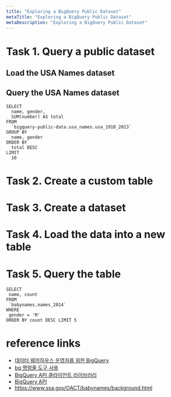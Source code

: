 ```yaml
---
title: "Exploring a BigQuery Public Dataset"
metaTitle: "Exploring a BigQuery Public Dataset"
metaDescription: "Exploring a BigQuery Public Dataset"
---
```


# Task 1. Query a public dataset
## Load the USA Names dataset
## Query the USA Names dataset
```
SELECT
  name, gender,
  SUM(number) AS total
FROM
  `bigquery-public-data.usa_names.usa_1910_2013`
GROUP BY
  name, gender
ORDER BY
  total DESC
LIMIT
  10
```

# Task 2. Create a custom table

# Task 3. Create a dataset

# Task 4. Load the data into a new table  
 
# Task 5. Query the table
```
SELECT
 name, count
FROM
 `babynames.names_2014`
WHERE
 gender = 'M'
ORDER BY count DESC LIMIT 5
```

# reference links 
* [데이터 웨어하우스 운영자를 위한 BigQuery](https://cloud.google.com/architecture/bigquery-data-warehouse)  
* [bq 명령줄 도구 사용](https://cloud.google.com/bigquery/docs/bq-command-line-tool)  
* [BigQuery API 클라이언트 라이브러리 ](https://cloud.google.com/bigquery/docs/reference/libraries)
* [BigQuery API](https://cloud.google.com/bigquery/docs/reference/rest)  
* https://www.ssa.gov/OACT/babynames/background.html
